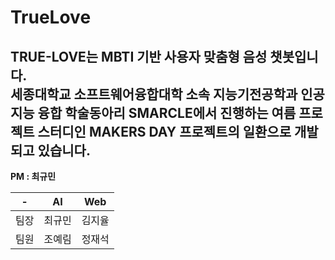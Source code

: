 # TrueLove
TRUE-LOVE는 MBTI 기반 사용자 맞춤형 음성 챗봇입니다.\
세종대학교 소프트웨어융합대학 소속 지능기전공학과 인공지능 융합 학술동아리 SMARCLE에서 진행하는 여름 프로젝트 스터디인 __MAKERS DAY__ 프로젝트의 일환으로 개발되고 있습니다.
---
__PM : 최규민__

|-|AI|Web|
|-|-|-|
|팀장|최규민|김지율|
|팀원|조예림|정재석|
